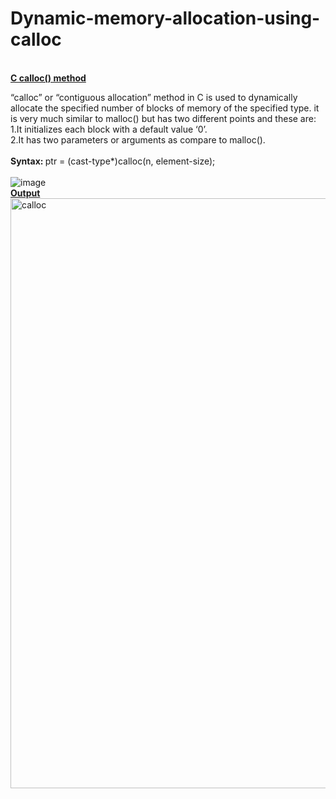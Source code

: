 
# Dynamic-memory-allocation-using-calloc
<br>
<b><ins>C calloc() method</b></ins><br>

“calloc” or “contiguous allocation” method in C is used to dynamically allocate the specified number of blocks of memory of the specified type. it is very much similar to malloc() but has two different points and these are:<br>
1.It initializes each block with a default value ‘0’.<br>
2.It has two parameters or arguments as compare to malloc().<br>
<br>
<b>Syntax: </b>
ptr = (cast-type*)calloc(n, element-size);<br>
<br>
![image](https://user-images.githubusercontent.com/125802204/234007424-644d756f-6103-4f46-8a26-3c218d7e1f08.png)
<br>
<b><ins> Output </b></ins>
<br>
<img width="944" alt="calloc" src="https://user-images.githubusercontent.com/125802204/234007999-864e02a4-aaa5-4b07-9dc5-69667769fdc7.png">
